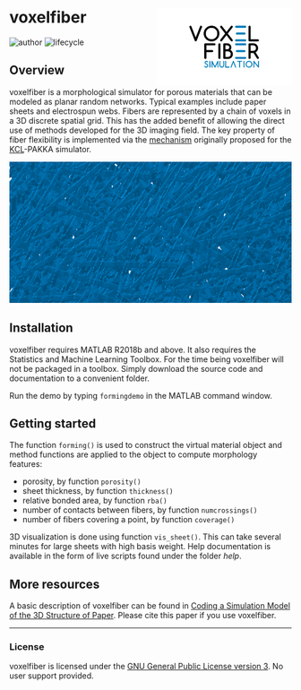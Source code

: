 
<!-- README.md is generated from README.Rmd. Please edit that file -->

# voxelfiber <img src="help/figures/logo.png" align="right" height="139" />

<!-- badges: start -->

![author](https://img.shields.io/badge/author-Eduardo%20L.%20T.%20Conceição-green.svg)
![lifecycle](https://img.shields.io/badge/lifecycle-experimental-orange.svg)
<!-- badges: end -->

## Overview

voxelfiber is a morphological simulator for porous materials that can be
modeled as planar random networks. Typical examples include paper sheets
and electrospun webs. Fibers are represented by a chain of voxels in a
3D discrete spatial grid. This has the added benefit of allowing the
direct use of methods developed for the 3D imaging field. The key
property of fiber flexibility is implemented via the
[mechanism](https://doi.org/10.1103/PhysRevLett.73.3475) originally
proposed for the [KCL](http://kcl.fi)-PAKKA simulator.

<img src="help/figures/README-example-1.png" width="630" height="252" />

## Installation

voxelfiber requires MATLAB R2018b and above. It also requires the
Statistics and Machine Learning Toolbox. For the time being voxelfiber
will not be packaged in a toolbox. Simply download the source code and
documentation to a convenient folder.

Run the demo by typing `formingdemo` in the MATLAB command window.

## Getting started

The function `forming()` is used to construct the virtual material
object and method functions are applied to the object to compute
morphology features:

  - porosity, by function `porosity()`
  - sheet thickness, by function `thickness()`
  - relative bonded area, by function `rba()`
  - number of contacts between fibers, by function `numcrossings()`
  - number of fibers covering a point, by function `coverage()`

3D visualization is done using function `vis_sheet()`. This can take
several minutes for large sheets with high basis weight. Help
documentation is available in the form of live scripts found under the
folder *help*.

## More resources

A basic description of voxelfiber can be found in [Coding a Simulation
Model of the 3D Structure of
Paper](https://doi.org/10.1007/978-3-642-12712-0_27). Please cite this
paper if you use voxelfiber.

-----

### License

voxelfiber is licensed under the [GNU General Public License
version 3](https://opensource.org/licenses/GPL-3.0). No user support
provided.
